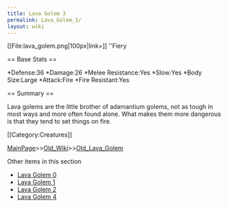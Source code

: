 ```yaml
---
title: Lava Golem 3
permalink: Lava_Golem_3/
layout: wiki
---
```

[[File:lava_golem.png|100px|link=]] ''Fiery

== Base Stats ==

*Defense:36
*Damage:26
*Melee Resistance:Yes
*Slow:Yes
*Body Size:Large
*Attack:Fire
*Fire Resistant:Yes

== Summary ==

Lava golems are the little brother of adamantium golems, not as tough in most ways and more often found alone. What makes them more dangerous is that they tend to set things on fire.

[[Category:Creatures]]

[MainPage](/keeperrl_wiki/ "wikilink")>>[Old_Wiki](/keeperrl_wiki/Old_Wiki "wikilink")>>[Old_Lava_Golem](/keeperrl_wiki/Old_Lava_Golem "wikilink")

Other items in this section
-    [Lava Golem 0](/keeperrl_wiki/Lava_Golem_0 "wikilink")
-    [Lava Golem 1](/keeperrl_wiki/Lava_Golem_1 "wikilink")
-    [Lava Golem 2](/keeperrl_wiki/Lava_Golem_2 "wikilink")
-    [Lava Golem 4](/keeperrl_wiki/Lava_Golem_4 "wikilink")
